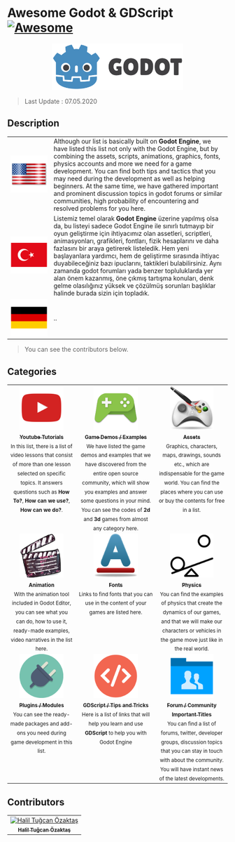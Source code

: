 # Awesome Godot & GDScript [![Awesome](https://awesome.re/badge.svg)](https://awesome.re)

<center>
<a href="https://www.godotengine.org">
<img src="icons/logo.svg" width="300px;" alt="Godot Engine" />
</a>
</center>

> Last Update : 07.05.2020

## Description 

<table width="100%">
    <tr>
        <td align="center" valign="center" width="85">
            <img src="flags/us.png" alt="us" />
        </td>
        <td>
        Although our list is basically built on <b>Godot Engine</b>, we have listed this list not only with the Godot Engine, but by combining the assets, scripts, animations, graphics, fonts, physics accounts and more we need for a game development. You can find both tips and tactics that you may need during the development as well as helping beginners. At the same time, we have gathered important and prominent discussion topics in godot forums or similar communities, high probability of encountering and resolved problems for you here.
        </td>
    </tr>
    <tr>
        <td align="center" valign="center">
            <a href="README_tr.md" title="tr">
                <img src="flags/tr.png" alt="tr" />
            </a>
        </td>
        <td>
        Listemiz temel olarak <b>Godot Engine</b> üzerine yapılmış olsa da, bu listeyi sadece Godot Engine ile sınırlı tutmayıp bir oyun geliştirme için ihtiyacımız olan assetleri, scriptleri, animasyonları, grafikleri, fontları, fizik hesaplarını ve daha fazlasını bir araya getirerek listeledik. Hem yeni başlayanlara yardımcı, hem de geliştirme sırasında ihtiyac duyabileceğiniz bazı ipuclarını, taktikleri bulabilirsiniz. Aynı zamanda godot forumları yada benzer topluluklarda yer alan önem kazanmış, öne çıkmış tartışma konuları, denk gelme olasılığınız yüksek ve çözülmüş sorunları başlıklar halinde burada sizin için topladık.
        </td>
    </tr>
    <tr>
        <td align="center" valign="center">
            <img src="flags/de.png" alt="de" />
        </td>
        <td>..</td>
    </tr>
</table>

> You can see the contributors below.

## Categories 

<table width="100%">
    <tr>
        <td align="center" valign="top">
            <a href="tutorials.md" title="godot youtube tutorials">
                <img src="icons/youtube.png" width="100px;" alt="godot youtube tutorials" />
                <br />
                <sub><b>Youtube Tutorials</b></sub>
            </a>
            <br />
            <sub>In this list, there is a list of video lessons that consist of more than one lesson selected on specific topics. It answers questions such as <b>How To?</b>, <b>How can we use?</b>, <b>How can we do?</b>.</sub>
        </td>
        <td align="center" valign="top">
            <a href="games.md" title="godot game demos example">
                <img src="icons/games.png" width="100px;" alt="godot game demos example" />
                <br />
                <sub><b>Game Demos / Examples</b></sub>
            </a>
            <br />
            <sub>We have listed the game demos and examples that we have discovered from the entire open source community, which will show you examples and answer some questions in your mind. You can see the codes of <b>2d</b> and <b>3d</b> games from almost any category here.</sub>
        </td>
        <td align="center" valign="top">
            <a href="assets.md" title="free game assets">
                <img src="icons/assets.png" width="100px;" alt="free game assets" />
                <br />
                <sub><b>Assets</b></sub>
            </a>
            <br />
            <sub>Graphics, characters, maps, drawings, sounds etc., which are indispensable for the game world. You can find the places where you can use or buy the contents for free in a list.</sub>
        </td>
    </tr>
    <tr>
        <td align="center" valign="top">
            <a href="animations.md" title="godot animation">
                <img src="icons/animation.png" width="100px;" alt="godot animation" />
                <br />
                <sub><b>Animation</b></sub>
            </a>
            <br />
            <sub>With the animation tool included in Godot Editor, you can see what you can do, how to use it, ready-made examples, video narratives in the list here.</sub>
        </td>
        <td align="center" valign="top">
            <a href="fonts.md" title="fonts">
                <img src="icons/font.png" width="100px;" alt="fonts" />
                <br />
                <sub><b>Fonts</b></sub>
            </a>
            <br />
            <sub>Links to find fonts that you can use in the content of your games are listed here.</sub>
        </td>
        <td align="center" valign="top">
            <a href="physics.md" title="godot physics">
                <img src="icons/physics.png" width="100px;" alt="godot physics" />
                <br />
                <sub><b>Physics</b></sub>
            </a>
            <br />
            <sub>You can find the examples of physics that create the dynamics of our games, and that we will make our characters or vehicles in the game move just like in the real world.</sub>
        </td>
    </tr>
    <tr>
        <td align="center" valign="top">
            <a href="plugins.md" title="godot plugins">
                <img src="icons/plugin.png" width="100px;" alt="godot plugins" />
                <br />
                <sub><b>Plugins / Modules</b></sub>
            </a>
            <br />
            <sub>You can see the ready-made packages and add-ons you need during game development in this list.</sub>
        </td>
        <td align="center" valign="top">
            <a href="codes.md" title="GDScript / Tips and Tricks">
                <img src="icons/code.png" width="100px;" alt="GDScript / Tips and Tricks" />
                <br />
                <sub><b>GDScript / Tips and Tricks</b></sub>
            </a>
            <br />
            <sub>Here is a list of links that will help you learn and use <b> GDScript </b> to help you with Godot Engine</sub>
        </td>
        <td align="center" valign="top">
            <a href="forums.md" title="Godot Forum / Community Important Titles">
                <img src="icons/forum.png" width="100px;" alt="Godot Forum / Community Important Titles" />
                <br />
                <sub><b>Forum / Community Important Titles</b></sub>
            </a>
            <br />
            <sub>You can find a list of forums, twitter, developer groups, discussion topics that you can stay in touch with about the community. You will have instant news of the latest developments.</sub>
        </td>
    </tr>
</table>



## Contributors 
<table>
    <tr>
        <td align="center">
            <a href="https://github.com/hto">
                <img src="https://avatars3.githubusercontent.com/u/3604669?s=460&v=4" width="100px;" alt="Halil Tuğcan Özaktaş"/>
            <br />
            <sub><b>Halil Tuğcan Özaktaş</b></sub>
        </a>
        </td>
    </tr>
</table>
